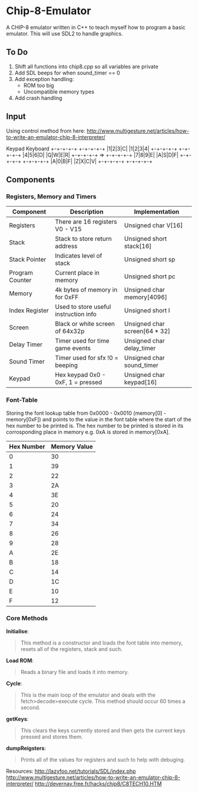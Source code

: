 # Chip-8-Emulator
A CHIP-8 emulator written in C++ to teach myself how to program a basic emulator. This will use SDL2 to handle graphics.

## To Do
1. Shift all functions into chip8.cpp so all variables are private
2. Add SDL beeps for when sound_timer == 0
3. Add exception handling:
    * ROM too big
    * Uncompatible memory types
4. Add crash handling

## Input
Using control method from here: http://www.multigesture.net/articles/how-to-write-an-emulator-chip-8-interpreter/

Keypad                   Keyboard
+-+-+-+-+                +-+-+-+-+
|1|2|3|C|                |1|2|3|4|
+-+-+-+-+                +-+-+-+-+
|4|5|6|D|                |Q|W|E|R|
+-+-+-+-+       =>       +-+-+-+-+
|7|8|9|E|                |A|S|D|F|
+-+-+-+-+                +-+-+-+-+
|A|0|B|F|                |Z|X|C|V|
+-+-+-+-+                +-+-+-+-+

## Components
### Registers, Memory and Timers
|Component|Description|Implementation|
|---------|-----------|--------------|
|Registers|There are 16 registers V0 - V15|Unsigned char V[16]|
|Stack|Stack to store return address|Unsigned short stack[16]|
|Stack Pointer|Indicates level of stack|Unsigned short sp|
|Program Counter|Current place in memory|Unsigned short pc|
|Memory|4k bytes of memory in for 0xFF|Unsigned char memory[4096]|
|Index Register|Used to store useful instruction info|Unsigned short I|
|Screen|Black or white screen of 64x32p|Unsigned char screen[64 * 32]|
|Delay Timer|Timer used for time game events|Unsigned char delay_timer|
|Sound Timer|Timer used for sfx !0 = beeping|Unsigned char sound_timer|
|Keypad|Hex keypad 0x0 - 0xF, 1 = pressed|Unsigned char keypad[16]|

### Font-Table
Storing the font lookup table from 0x0000 - 0x0010 (memory[0] - memory[0xF]) and points to the value in the font table where the start of the hex number to be printed is. The hex number to be printed is stored in its corrosponding place in memory e.g. 0xA is stored in memory[0xA].

|Hex Number| Memory Value|
|----------|-------------|
|0|30|
|1|39|
|2|22| 
|3|2A| 
|4|3E| 
|5|20| 
|6|24| 
|7|34| 
|8|26| 
|9|28| 
|A|2E| 
|B|18|
|C|14| 
|D|1C|
|E|10|
|F|12|

### Core Methods
**Initialise**:
> This method is a constructor and loads the font table into memory, resets all of the registers, stack and such.

**Load ROM**:
> Reads a binary file and loads it into memory.

**Cycle**:
> This is the main loop of the emulator and deals with the fetch>decode>execute cycle. This method should occur 60 times a second.

**getKeys**:
> This clears the keys currently stored and then gets the current keys pressed and stores them.

**dumpReigsters**:
> Prints all of the values for registers and such to help with debuging.


Resources:
http://lazyfoo.net/tutorials/SDL/index.php 
http://www.multigesture.net/articles/how-to-write-an-emulator-chip-8-interpreter/
http://devernay.free.fr/hacks/chip8/C8TECH10.HTM
